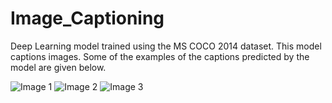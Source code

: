 # Image_Captioning

Deep Learning model trained using the MS COCO 2014 dataset. This model captions images. Some of the examples of the captions predicted by the model are given below.

![Image 1](https://drive.google.com/file/d/1b3SeLTg98Lb_6ehBwXVy_AnQN6YPMnU3/view?usp=sharing)
![Image 2](https://drive.google.com/file/d/1c7Sj__FFwzuaLp9rMmjjjfW3yy43wg55/view?usp=sharing)
![Image 3](https://drive.google.com/open?id=1bzELM6IDD-3G1GI_3z8-737Z92gkwFeC)
